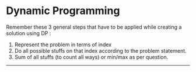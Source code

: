 # Dynamic Programming
Remember these 3 general steps that have to be applied while creating a solution using DP : 

1. Represent the problem in terms of index
2. Do all possible stuffs on that index according to the problem statement.
3. Sum of all stuffs (to count all ways) or min/max as per question.

---
